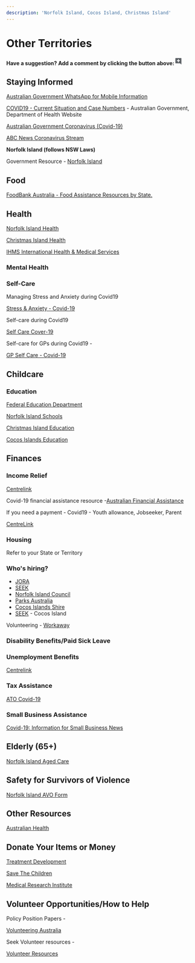 ```yaml
---
description: 'Norfolk Island, Cocos Island, Christmas Island'
---
```


# Other Territories

**Have a suggestion? Add a comment by clicking the button above:**![](../.gitbook/assets/0%20%283%29.png)

## Staying Informed

[Australian Government WhatsApp for Mobile Information](http://aus.gov.au/whatsapp)

[COVID19 - Current Situation and Case Numbers](https://www.health.gov.au/news/health-alerts/novel-coronavirus-2019-ncov-health-alert/coronavirus-covid-19-current-situation-and-case-numbers) - Australian Government, Department of Health Website

[Australian Government Coronavirus \(Covid-19\)](https://www.australia.gov.au/?fbclid=IwAR1COwNeE_R1-IIlGFaLPFu0RQLDmefFrwvkTtD3pJpRNKxzLAA2WsrZ6VY)

[ABC News Coronavirus Stream](https://www.abc.net.au/news/story-streams/coronavirus/)

**Norfolk Island \(follows NSW Laws\)**

Government Resource - [Norfolk Island](http://www.norfolkisland.gov.nf/)

## Food

[FoodBank Australia - Food Assistance Resources by State.](https://www.foodbank.org.au/homepage/who-we-help/individuals/?state=wa)

## Health

[Norfolk Island Health](https://norfolkislandhealth.gov.nf/)

[Christmas Island Health](https://www.healthdirect.gov.au/australian-health-services/20063970/christmas-island-hospital/services/christmas-island-6798-33-phosphate-hill-road)

[IHMS International Health & Medical Services](http://www.ihms.com.au/onshore.php)

### Mental Health

### Self-Care

Managing Stress and Anxiety during Covid19

[Stress & Anxiety - Covid-19](https://services.unimelb.edu.au/counsel/resources/wellbeing/coronavirus-covid-19-managing-stress-and-anxiety)

Self-care during Covid19

[Self Care Cover-19](https://www.orygen.org.au/About/Responding-to-the-COVID-19-outbreak/For-young-people-and-families/Self-care-during-the-COVID-19-outbreak)

Self-care for GPs during Covid19 -

[GP Self Care - Covid-19](https://westvicphn.com.au/about-us/latest-news/self-care-for-gps-in-the-time-of-covid-19/)

## Childcare

### Education

[Federal Education Department](https://www.education.gov.au/)

[Norfolk Island Schools](https://norfolkisl-c.schools.nsw.gov.au/)

[Christmas Island Education](https://www.cidhs.cx/)

[Cocos Islands Education](http://www.cocosdhs.wa.edu.au/)

## Finances

### Income Relief

[Centrelink](https://www.centrelink.gov.au/)

Covid-19 financial assistance resource -[Australian Financial Assistance](https://moneysmart.gov.au/covid-19-financial-assistance)

If you need a payment - Covid19 - Youth allowance, Jobseeker, Parent

[CentreLink](https://www.servicesaustralia.gov.au/individuals/subjects/affected-coronavirus-covid-19/if-you-need-payment-coronavirus-covid-19)

### Housing

Refer to your State or Territory

### Who's hiring?

* [JORA](https://au.jora.com/Norfolk-Island-jobs)
* [SEEK](https://www.seek.com.au/jobs/in-Norfolk-Island-NSW-2899/full-time)
* [Norfolk Island Council](http://www.norfolkisland.gov.nf/your-council/working-council)
* [Parks Australia](https://parksaustralia.gov.au/employment/)
* [Cocos Islands Shire](https://shire.cc/en/your-council/employmentopportunities.html)
* [SEEK](https://www.seek.com.au/jobs/in-Home-Island-Cocos-%28keeling%29-Islands-WA-6799) - Cocos Island

Volunteering - [Workaway](https://www.workaway.info/en/hostlist/oceania/nf)

### Disability Benefits/Paid Sick Leave

### Unemployment Benefits

[Centrelink](https://www.centrelink.gov.au/)

### Tax Assistance

[ATO Covid-19](https://www.ato.gov.au/individuals/dealing-with-disasters/in-detail/specific-disasters/covid-19/)

### Small Business Assistance

[Covid-19: Information for Small Business News](http://www.ato.gov.au/)

## Elderly \(65+\)

[Norfolk Island Aged Care](https://norfolkislandhealth.gov.nf/)

## Safety for Survivors of Violence

[Norfolk Island AVO Form](http://www.norfolkisland.gov.nf/sites/default/files/docs/Adminforms/Registry/Application%20for%20ADVO.pdf)

## Other Resources

[Australian Health](https://www.health.gov.au/resources/collections/novel-coronavirus-2019-ncov-resources)

## Donate Your Items or Money

[Treatment Development](https://www.rbwhfoundation.com.au/coronavirus-action-fund/)

[Save The Children](https://www.savethechildren.org.au/donate/more-ways-to-give/current-appeals/covid-19-crisis)

[Medical Research Institute](https://www.qimrberghofer.edu.au/coronavirus-donate/)

## Volunteer Opportunities/How to Help

Policy Position Papers -

[Volunteering Australia](https://www.volunteeringaustralia.org/volunteering-and-covid-19/#/)

Seek Volunteer resources -

[Volunteer Resources](https://www.volunteer.com.au/covid-19-update)


